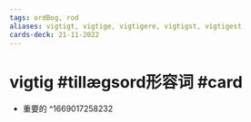 ```yaml
---
tags: ordBog, rod
aliases: vigtigt, vigtige, vigtigere, vigtigst, vigtigest
cards-deck: 21-11-2022
---
```


# vigtig #tillægsord形容词  #card 
- 重要的
^1669017258232
